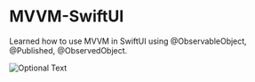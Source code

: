 # MVVM-SwiftUI
Learned how to use MVVM in SwiftUI using @ObservableObject, @Published, @ObservedObject.

![Optional Text](../master/mvvm.png)
